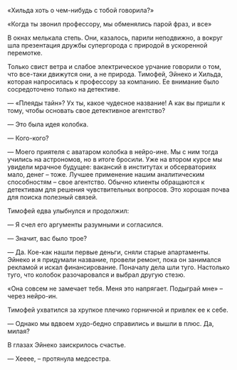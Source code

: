 «Хильда хоть о чем-нибудь с тобой говорила?»

«Когда ты звонил профессору, мы обменялись парой фраз, и все»

В окнах мелькала степь. Они, казалось, парили неподвижно, а вокруг шла презентация дружбы супергорода с природой в ускоренной перемотке.

Только свист ветра и слабое электрическое урчание говорили о том, что все-таки движутся они, а не природа. Тимофей, Эйнеко и Хильда, которая напросилась к профессору за компанию. Ее внимание было сосредоточено только на детективе.

— «Плеяды тайн»? Ух ты, какое чудесное название! А как вы пришли к тому, чтобы основать свое детективное агентство?

— Это была идея колобка.

— Кого-кого?

— Моего приятеля с аватаром колобка в нейро-ине. Мы с ним тогда учились на астрономов, но в итоге бросили. Уже на втором курсе мы увидели мрачное будущее: вакансий в институтах и обсерваториях мало, денег – тоже.  Лучшее применение нашим аналитическим способностям – свое агентство. Обычно клиенты обращаются к детективам для решения чувствительных вопросов. Это хорошая почва для поиска полезный связей. 

Тимофей едва улыбнулся и продолжил:

— Я счел его аргументы разумными и согласился.

— Значит, вас было трое?

— Да. Кое-как нашли первые деньги, сняли старые апартаменты. Эйнеко и я придумали название, провели ремонт, пока он занимался рекламой и искал финансирование. Поначалу дела шли туго. Настолько туго, что колобок разочаровался и выбрал другую стезю. 

«Она совсем не замечает тебя. Меня это напрягает. Подыграй мне» – через нейро-ин.

Тимофей ухватился за хрупкое плечико горничной и привлек ее к себе.

— Однако мы вдвоем худо-бедно справились и вышли в плюс. Да, милая?



В глазах Эйнеко заискрилось счастье.

— Хееее, – протянула медсестра.